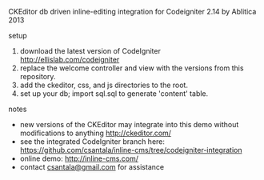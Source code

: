 CKEditor db driven inline-editing integration for Codeigniter 2.14 by Ablitica 2013  
  
setup  
1. download the latest version of CodeIgniter http://ellislab.com/codeigniter  
2. replace the welcome controller and view with the versions from this repository.  
3. add the ckeditor, css, and js directories to the root.  
4. set up your db; import sql.sql to generate 'content' table.  

notes
+ new versions of the CKEditor may integrate into this demo without modifications to anything http://ckeditor.com/
+ see the integrated CodeIgniter branch here: https://github.com/csantala/inline-cms/tree/codeigniter-integration
+ online demo: http://inline-cms.com/
+ contact csantala@gmail.com for assistance
